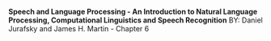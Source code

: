 **Speech and Language Processing - An Introduction to Natural Language Processing, Computational Linguistics and Speech Recognition**
BY: Daniel Jurafsky and James H. Martin - Chapter 6